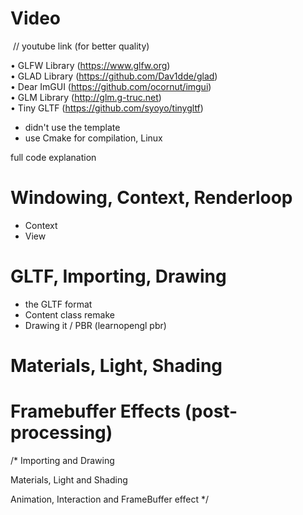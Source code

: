 # Video

![]() // youtube link (for better quality)

• GLFW Library (https://www.glfw.org)<br>
• GLAD Library (https://github.com/Dav1dde/glad)<br>
• Dear ImGUI (https://github.com/ocornut/imgui)<br>
• GLM Library (http://glm.g-truc.net)<br>
• Tiny GLTF (https://github.com/syoyo/tinygltf)<br>

- didn't use the template
- use Cmake for compilation, Linux


full code explanation

# Windowing, Context, Renderloop
- Context
- View

# GLTF, Importing, Drawing
- the GLTF format
- Content class remake
- Drawing it / PBR (learnopengl pbr)


# Materials, Light, Shading

# Framebuffer Effects (post-processing)

/*
Importing and Drawing

Materials, Light and Shading

Animation, Interaction and
FrameBuffer effect
*/